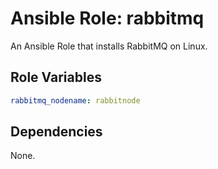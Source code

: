 # Ansible Role: rabbitmq

An Ansible Role that installs RabbitMQ on Linux.

## Role Variables

```yml
rabbitmq_nodename: rabbitnode
```

## Dependencies

None.
